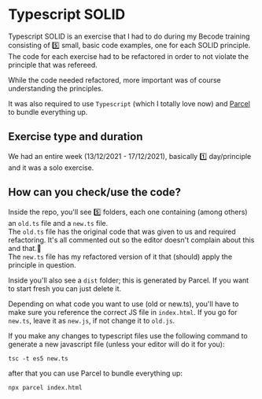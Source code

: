 # Typescript SOLID

Typescript SOLID is an exercise that I had to do during my Becode training consisting of 5️⃣ small, basic code examples, one for each SOLID principle. The code for each exercise had to be refactored in order to not violate the principle that was refereed.

While the code needed refactored, more important was of course understanding the principles.

It was also required to use `Typescript` (which I totally love now) and [Parcel](https://parceljs.org/) to bundle everything up.

## Exercise type and duration

We had an entire week (13/12/2021 - 17/12/2021), basically 1️⃣ day/principle and it was a solo exercise.

## How can you check/use the code?

Inside the repo, you'll see 5️⃣ folders, each one containing (among others) an `old.ts` file and a `new.ts` file.  
The `old.ts` file has the original code that was given to us and required refactoring. It's all commented out so the editor doesn't complain about this and that.🙂  
The `new.ts` file has my refactored version of it that (should) apply the principle in question.

Inside you'll also see a `dist` folder; this is generated by Parcel. If you want to start fresh you can just delete it.

Depending on what code you want to use (old or new.ts), you'll have to make sure you reference the correct JS file in `index.html`. If you go for `new.ts`, leave it as `new.js`, if not change it to `old.js`.

If you make any changes to typescript files use the following command to generate a new javascript file (unless your editor will do it for you):

`tsc -t es5 new.ts`

after that you can use Parcel to bundle everything up:

`npx parcel index.html`

